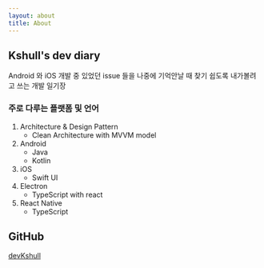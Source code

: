 ```yaml
---
layout: about
title: About
---
```


## Kshull's dev diary

Android 와 iOS 개발 중 있었던 issue 들을 나중에 기억안날 때 찾기 쉽도록 내가볼려고 쓰는 개발 일기장

### 주로 다루는 플랫폼 및 언어
1. Architecture & Design Pattern
   * Clean Architecture with MVVM model
2. Android
   * Java
   * Kotlin
3. iOS
    * Swift UI
4. Electron
   * TypeScript with react
5. React Native
   * TypeScript

## GitHub
[devKshull](https://github.com/devKShull)